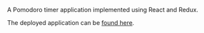 A Pomodoro timer application implemented using React and Redux.

The deployed application can be [found here](https://blogscot.github.io/pomodoro-timer/).

